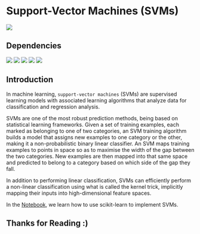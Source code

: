# Support-Vector Machines (SVMs)

![](http://ForTheBadge.com/images/badges/made-with-python.svg) 

## Dependencies

![](https://img.shields.io/badge/pandas-1.2.3-150458?style=for-the-badge&logo=pandas)
![](https://img.shields.io/badge/numpy-1.19.2-013243?style=for-the-badge&logo=NumPy)
![](https://img.shields.io/badge/matplotlib-3.3.4-224099?style=for-the-badge)
![](https://img.shields.io/badge/scikit_learn-0.24.1-F7931E?style=for-the-badge&logo=scikit-learn)
![](https://img.shields.io/badge/itertools-8.7.0-134567?style=for-the-badge)

## Introduction

In machine learning, `support-vector machines` (SVMs) are supervised learning models with associated learning algorithms that analyze data for classification and regression analysis.

SVMs are one of the most robust prediction methods, being based on statistical learning frameworks. Given a set of training examples, each marked as belonging to one of two categories, an SVM training algorithm builds a model that assigns new examples to one category or the other, making it a non-probabilistic binary linear classifier. An SVM maps training examples to points in space so as to maximise the width of the gap between the two categories. New examples are then mapped into that same space and predicted to belong to a category based on which side of the gap they fall.

In addition to performing linear classification, SVMs can efficiently perform a non-linear classification using what is called the kernel trick, implicitly mapping their inputs into high-dimensional feature spaces.

In the [Notebook](Notebook.ipynb), we learn how to use scikit-learn to implement SVMs. 

## Thanks for Reading :)